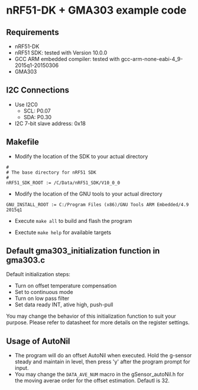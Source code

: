 nRF51-DK + GMA303 example code
=============================

Requirements
-----------
- nRF51-DK
- nRF51 SDK: tested with Version 10.0.0
- GCC ARM embedded compiler: tested with gcc-arm-none-eabi-4_9-2015q1-20150306
- GMA303

I2C Connections
---------------
- Use I2C0
  - SCL: P0.07
  - SDA: P0.30
- I2C 7-bit slave address: 0x18

Makefile
--------
- Modify the location of the SDK to your actual directory
```
#
# The base directory for nRF51 SDK
#
nRF51_SDK_ROOT := /C/Data/nRF51_SDK/V10_0_0
```

- Modify the location of the GNU tools to your actual directory
```
GNU_INSTALL_ROOT := C:/Program Files (x86)/GNU Tools ARM Embedded/4.9 2015q1
```

- Execute `make all` to build and flash the program

- Exectute `make help` for available targets

Default gma303_initialization function in gma303.c
--------------------------------------------------
Default initialization steps:
 * Turn on offset temperature compensation
 * Set to continuous mode
 * Turn on low pass filter
 * Set data ready INT, ative high, push-pull

You may change the behavior of this initialization function to suit your purpose. Please refer to datasheet for more details on the register settings.

Usage of AutoNil
----------------
 * The program will do an offset AutoNil when executed. Hold the g-sensor steady and maintain in level, then press 'y' after the program prompt for input.
 * You may change the `DATA_AVE_NUM` macro in the gSensor_autoNil.h for the moving averae order for the offset estimation. Defautl is 32.
